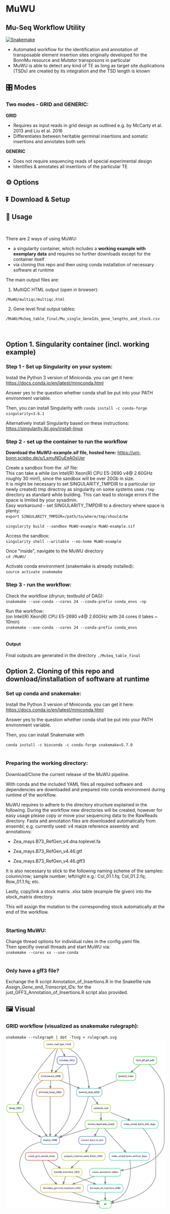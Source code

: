 # MuWU
## Mu-Seq Workflow Utility 
[![Snakemake](https://img.shields.io/badge/snakemake-=6.4.1-brightgreen.svg)](https://snakemake.readthedocs.io)

- Automated workflow for the identification and annotation of transposable element insertion sites originally developed for the BonnMu resource and *Mutator* transposons in particular 
- MuWU is able to detect any kind of TE as long as target site duplications (TSDs) are created by its integration and the TSD length is known

## :control_knobs: Modes
### Two modes - GRID and GENERIC:

**GRID**
- Requires as input reads in grid design as outlined e.g. by McCarty et al. 2013 and Liu et al. 2016 
- Differentiates between heritable germinal insertions and somatic insertions and annotates both sets

**GENERIC**
- Does not require sequencing reads of special experimental design
- Identifies & annotates all insertions of the particular TE


## :gear: Options



## :arrow_double_down: Download & Setup

## :beginner: Usage

<br>  

There are 2 ways of using MuWU:  
* a singularity container, which includes a **working example with exemplary data** and requires no further downloads except for the container itself  
* via cloning this repo and then using conda installation of necessary software at runtime  
  
The main output files are:  

1. MultiQC HTML output (open in browser):  
```
/MuWU/multiqc/multiqc.html
```  
  
2. Gene level final output tables:  
```
/MuWU/MuSeq_table_final/Mu_single_GeneIds_gene_lengths_and_stock.csv
```
<br>  

## Option 1. Singularity container (incl. working example)
### Step 1 - Set up Singularity on your system: 
Install the Python 3 version of Miniconda.
you can get it here: https://docs.conda.io/en/latest/miniconda.html

Answer yes to the question whether conda shall be put into your PATH environment variable.

Then, you can install Singularity with
`conda install -c conda-forge singularity=3.6.1`  
  
Alternatively install Singularity based on these instructions: https://singularity.lbl.gov/install-linux  
  
### Step 2 - set up the container to run the workflow  ####

**Download the MuWU-example.sif file, hosted here:**  https://uni-bonn.sciebo.de/s/LsmuNDuEeA0sUer  
  
Create a sandbox from the .sif file:  
This can take a while (on Intel(R) Xeon(R) CPU E5-2690 v4@ 2.60GHz roughly 30 min!), since the sandbox will be over 20Gb in size.  
It is might be necessary to set SINGULARITY_TMPDIR to a particular (or newly created) tmp directroy as singularity on some systems uses `/tmp` directory as standard while building. This can lead to storage errors if the space is limited by your sysadmin.  
Easy workaround - set SINGULARITY_TMPDIR to a directory where space is plenty:  
`export SINGULARITY_TMPDIR=/path/to/where/tmp/should/be`  
  
`singularity build --sandbox MuWU-example MuWU-example.sif`  
  
Access the sandbox:  
`singularity shell --writable --no-home MuWU-example`
  
Once "inside", navigate to the MuWU directory  
`cd /MuWU/`  
  
Activate conda environment (snakemake is already installed):  
`source activate snakemake`  

### Step 3 - run the workflow:  

Check the workflow (dryrun; testbuild of DAG):  
`snakemake --use-conda --cores 24 --conda-prefix conda_envs -np`
  
Run the workflow:  
(on Intel(R) Xeon(R) CPU E5-2690 v4@ 2.60GHz with 24 cores it takes ~ 10min)  
`snakemake --use-conda --cores 24 --conda-prefix conda_envs`  
<br>  

#### Output  
Final outputs are generated in the directory `./MuSeq_table_final`  
  

## Option 2. Cloning of this repo and download/installation of software at runtime
### Set up conda and snakemake: 
Install the Python 3 version of Miniconda.
you can get it here: https://docs.conda.io/en/latest/miniconda.html

Answer yes to the question whether conda shall be put into your PATH environment variable.

Then, you can install Snakemake with

`conda install -c bioconda -c conda-forge snakemake=5.7.0`  
<br>  

### Preparing the working directory:

Download/Clone the current release of the MuWU pipeline.

With conda and the included YAML files all required software and dependencies are downloaded and prepared into conda environment during runtime of the workflow.

MuWU requires to adhere to the directory structure explained in the following.
During the workflow new directories will be created, however for easy usage please copy or move your sequencing data to the RawReads directory. 
Fasta and annotation files are downloaded automatically from ensembl; e.g. currently used: v4 maize reference assembly and annotations:

- Zea_mays.B73_RefGen_v4.dna.toplevel.fa

- Zea_mays.B73_RefGen_v4.46.gtf

- Zea_mays.B73_RefGen_v4.46.gff3


It is also necessary to stick to the following naming scheme of the samples:
column/row; sample number; left/right
e.g.:
Col_01.1.fq; 
Col_01.2.fq; 
Row_01.1.fq; 
etc. 

Lastly, copy/link a stock matrix .xlsx table (example file given) into the stock_matrix directory.

This will assign the mutation to the corresponding stock automatically at the end of the workflow.  
<br>  

### Starting MuWU:
Change thread options for individual rules in the config.yaml file.  
Then specifiy overall threads and start MuWU via:  
`snakemake --cores xx --use-conda`  
<br>  

### Only have a gff3 file?
Exchange the R script Annotation_of_Insertions.R in the Snakefile rule *Assign_Gene_and_Transcript_IDs:* for the just_GFF3_Annotation_of_Insertions.R script also provided.  
  
## :framed_picture: Visual
### GRID workflow (visualized as snakemake rulegraph):
`snakemake --rulegraph | dot -Tsvg > rulegraph.svg`
![Alt text](./rulegraph_GRID.svg)

